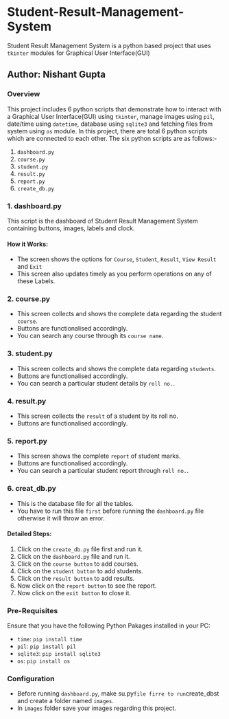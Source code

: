 # Student-Result-Management-System
Student Result Management System is a python based project that uses `tkinter` modules for Graphical User Interface(GUI)

## Author: Nishant Gupta

### Overview
This project includes 6 python scripts that demonstrate how to interact with a Graphical User Interface(GUI) using `tkinter`, manage images using `pil`, date/time using `datetime`, database using `sqlite3` and fetching files from system using `os` module. In this project, there are total 6 python scripts which are connected to each other. The six python scripts are as follows:-
1. `dashboard.py`
2. `course.py`
3. `student.py`
4. `result.py`
5. `report.py`
6. `create_db.py`

### 1. dashboard.py
This script is the dashboard of Student Result Management System containing buttons, images, labels and clock.

#### How it Works:
- The screen shows the options for `Course`, `Student`, `Result`, `View Result` and `Exit`
- This screen also updates timely as you perform operations on any of these Labels.

### 2. course.py
- This screen collects and shows the complete data regarding the student `course`.
- Buttons are functionalised accordingly.
- You can search any course through its `course name`.

### 3. student.py
- This screen collects and shows the complete data regarding `students`.
- Buttons are functionalised accordingly.
- You can search a particular student details by `roll no.`.

### 4. result.py
- This screen collects the `result` of a student by its roll no.
- Buttons are functionalised accordingly.

### 5. report.py
- This screen shows the complete `report` of student marks.
- Buttons are functionalised accordingly.
- You can search a particular student report through `roll no.`.

### 6. creat_db.py
- This is the database file for all the tables.
- You have to run this file `first` before running the `dashboard.py` file otherwise it will throw an error.

#### Detailed Steps:
1. Click on the `create_db.py` file first and run it.
2. Click on the `dashboard.py` file and run it.
3. Click on the `course button` to add courses.
4. Click on the `student button` to add students.
5. Click on the `result button` to add results.
6. Now click on the `report button` to see the report.
7. Now click on the `exit button` to close it.

### Pre-Requisites
Ensure that you have the following Python Pakages installed in your PC:
- `time`: `pip install time`
- `pil`: `pip install pil`
- `sqlite3`: `pip install sqlite3`
- `os`: `pip install os`

### Configuration
- Before running `dashboard.py`, make su.py` file firre to run `create_dbst and create a folder named `images`.
- In `images` folder save your images regarding this project.